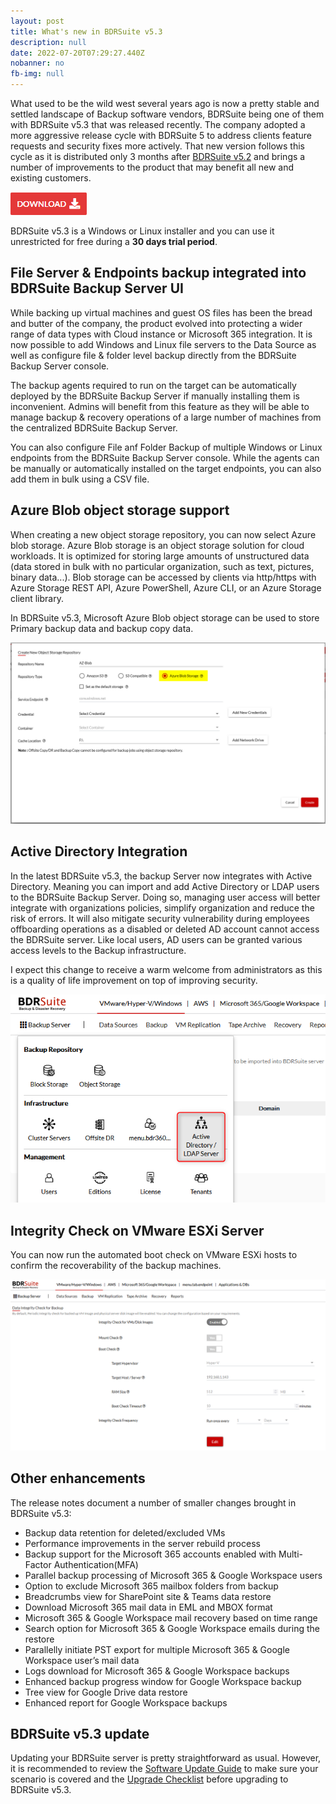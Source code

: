 ```yaml
---
layout: post
title: What's new in BDRSuite v5.3
description: null
date: 2022-07-20T07:29:27.440Z
nobanner: no
fb-img: null
---
```


What used to be the wild west several years ago is now a pretty stable and settled landscape of Backup software vendors, BDRSuite being one of them with BDRSuite v5.3 that was released recently. The company adopted a more aggressive release cycle with BDRSuite 5 to address clients feature requests and security fixes more actively. That new version follows this cycle as it is distributed only 3 months after [BDRSuite v5.2](https://www.vxav.fr/2022-04-26-bdrsuite-v5.2-brings-more-cloud-capabilities/) and brings a number of improvements to the product that may benefit all new and existing customers.

[![BDRSuite download](/img/vembu-download.png)](https://www.bdrsuite.com/vembu-bdr-suite-download/?utm_source=vxav&utm_medium=blog&utm_campaign=download)

BDRSuite v5.3 is a Windows or Linux installer and you can use it unrestricted for free during a **30 days trial period**.

## File Server & Endpoints backup integrated into BDRSuite Backup Server UI

While backing up virtual machines and guest OS files has been the bread and butter of the company, the product evolved into protecting a wider range of data types with Cloud instance or Microsoft 365 integration. It is now possible to add Windows and Linux file servers to the Data Source as well as configure file & folder level backup directly from the BDRSuite Backup Server console.

The backup agents required to run on the target can be automatically deployed by the BDRSuite Backup Server if manually installing them is inconvenient. Admins will benefit from this feature as they will be able to manage backup & recovery operations of a large number of machines from the centralized BDRSuite Backup Server.

You can also configure File anf Folder Backup of multiple Windows or Linux endpoints from the BDRSuite Backup Server console. While the agents can be manually or automatically installed on the target endpoints, you can also add them in bulk using a CSV file.

## Azure Blob object storage support

When creating a new object storage repository, you can now select Azure blob storage. Azure Blob storage is an object storage solution for cloud workloads. It is optimized for storing large amounts of unstructured data (data stored in bulk with no particular organization, such as text, pictures, binary data...). Blob storage can be accessed by clients via http/https with Azure Storage REST API, Azure PowerShell, Azure CLI, or an Azure Storage client library.

In BDRSuite v5.3, Microsoft Azure Blob object storage can be used to store Primary backup data and backup copy data.

![Azure Blob object storage support](/img/2022-07-20-16-19-54.png)

## Active Directory Integration

In the latest BDRSuite v5.3, the backup Server now integrates with Active Directory. Meaning you can import and add Active Directory or LDAP users to the BDRSuite Backup Server. Doing so, managing user access will better integrate with organizations policies, simplify organization and reduce the risk of errors. It will also mitigate security vulnerability during employees offboarding operations as a disabled or deleted AD account cannot access the BDRSuite server. Like local users, AD users can be granted various access levels to the Backup infrastructure.

I expect this change to receive a warm welcome from administrators as this is a quality of life improvement on top of improving security.

![BDRSuite Active Directory Integration](/img/2022-07-20-16-21-27.png)

## Integrity Check on VMware ESXi Server

You can now run the automated boot check on VMware ESXi hosts to confirm the recoverability of the backup machines.

![Integrity Check on VMware ESXi Server](/img/2022-07-20-16-25-42.png)

## Other enhancements

The release notes document a number of smaller changes brought in BDRSuite v5.3:

* Backup data retention for deleted/excluded VMs
* Performance improvements in the server rebuild process
* Backup support for the Microsoft 365 accounts enabled with Multi-Factor Authentication(MFA)
* Parallel backup processing of Microsoft 365 & Google Workspace users
* Option to exclude Microsoft 365 mailbox folders from backup
* Breadcrumbs view for SharePoint site & Teams data restore
* Download Microsoft 365 mail data in EML and MBOX format
* Microsoft 365 & Google Workspace mail recovery based on time range
* Search option for Microsoft 365 & Google Workspace emails during the restore
* Parallelly initiate PST export for multiple Microsoft 365 & Google Workspace user’s mail data
* Logs download for Microsoft 365 & Google Workspace backups
* Enhanced backup progress window for Google Workspace backup
* Tree view for Google Drive data restore
* Enhanced report for Google Workspace backups

## BDRSuite v5.3 update

Updating your BDRSuite server is pretty straightforward as usual. However, it is recommended to review the [Software Update Guide](https://www.bdrsuite.com/pdf/release-notes/vembu-bdr-automatic-software-update.pdf) to make sure your scenario is covered and the [Upgrade Checklist](https://www.bdrsuite.com/pdf/release-notes/vembu-bdr-automatic-software-update.pdf) before upgrading to BDRSuite v5.3.
